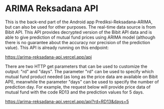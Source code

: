 # ARIMA Reksadana API

This is the back-end part of the Android app Prediksi-Reksadana-ARIMA, but can also be used for other purposes. The real-time data source is from Bibit API. This API provides decrypted version of the Bibit API data and is able to give prediction of mutual fund prices using ARIMA model (although there is no guarantee about the accuracy nor precision of the prediction value). This API is already running on this endpoint:

https://arima-reksadana-api.vercel.app/api

There are two HTTP get parameters that can be used to customize the output: "rd" and "days". The parameter "rd" can be used to specify which mutual fund product needed (as long as the price data are available on Bibit API), meanwhile the parameter "days" can be used to specify the number of prediction day. For example, the request below will provide price data of mutual fund with the code RD13 and the prediction values for 5 days.

https://arima-reksadana-api.vercel.app/api?rd=RD13&days=5
